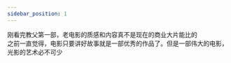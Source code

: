 ```yaml
---
sidebar_position: 1
---
```


刚看完教父第一部，老电影的质感和内容真不是现在的商业大片能比的  
之前一直觉得，电影只要讲好故事就是一部优秀的作品了。但是一部伟大的电影，光影的艺术必不可少  
